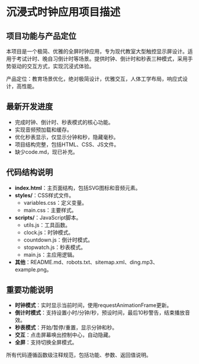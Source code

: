 # 沉浸式时钟应用项目描述

## 项目功能与产品定位
本项目是一个极简、优雅的全屏时钟应用，专为现代教室大型触控显示屏设计。适用于考试计时、晚自习倒计时等场景。提供时钟、倒计时和秒表三种模式，采用手势驱动的交互方式，实现沉浸式体验。

产品定位：教育场景优化，绝对极简设计，优雅交互，人体工学布局，响应式设计，高性能。

## 最新开发进度
- 完成时钟、倒计时、秒表模式的核心功能。
- 实现音频预加载和缓存。
- 优化秒表显示，仅显示分钟和秒，隐藏毫秒。
- 项目结构完整，包括HTML、CSS、JS文件。
- 缺少code.md，现已补充。

## 代码结构说明
- **index.html**：主页面结构，包括SVG图标和音频元素。
- **styles/**：CSS样式文件。
  - variables.css：定义变量。
  - main.css：主要样式。
- **scripts/**：JavaScript脚本。
  - utils.js：工具函数。
  - clock.js：时钟模式。
  - countdown.js：倒计时模式。
  - stopwatch.js：秒表模式。
  - main.js：主应用逻辑。
- **其他**：README.md、robots.txt、sitemap.xml、ding.mp3、example.png。

## 重要功能说明
- **时钟模式**：实时显示当前时间，使用requestAnimationFrame更新。
- **倒计时模式**：支持设置小时/分钟/秒，预设时间，最后10秒警告，结束播放音效。
- **秒表模式**：开始/暂停/重置，显示分钟和秒。
- **交互**：点击屏幕唤出控制中心，自动隐藏。
- **全屏**：支持切换全屏模式。

所有代码遵循函数级注释规范，包括功能、参数、返回值说明。